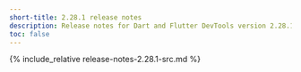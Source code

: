 ```yaml
---
short-title: 2.28.1 release notes
description: Release notes for Dart and Flutter DevTools version 2.28.1.
toc: false
---
```


{% include_relative release-notes-2.28.1-src.md %}

